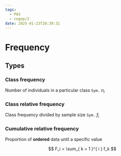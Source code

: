 ```yaml
---
tags:
  - PAS
  - cegep/2
date: 2025-01-23T20:39:31
---
```


# Frequency

## Types

### Class frequency

Number of individuals in a particular class
`Sym.` $n_i$

### Class relative frequency

Class frequency divided by sample size
`Sym.` $f_i$

### Cumulative relative frequency

Proportion of **ordered** data until a specific value

$$
F_i = \sum_{ k = 1 }^{ i } f_k
$$